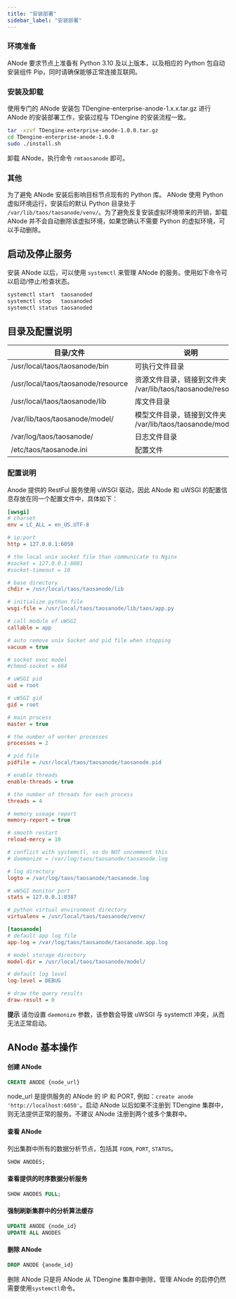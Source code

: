 ```yaml
---
title: "安装部署"
sidebar_label: "安装部署"
---
```


### 环境准备
ANode 要求节点上准备有 Python 3.10 及以上版本，以及相应的 Python 包自动安装组件 Pip，同时请确保能够正常连接互联网。

### 安装及卸载
使用专门的 ANode 安装包 TDengine-enterprise-anode-1.x.x.tar.gz 进行 ANode 的安装部署工作，安装过程与 TDengine 的安装流程一致。

```bash
tar -xzvf TDengine-enterprise-anode-1.0.0.tar.gz
cd TDengine-enterprise-anode-1.0.0
sudo ./install.sh
```

卸载 ANode，执行命令 `rmtaosanode` 即可。

### 其他
为了避免 ANode 安装后影响目标节点现有的 Python 库。 ANode 使用 Python 虚拟环境运行，安装后的默认 Python 目录处于 `/var/lib/taos/taosanode/venv/`。为了避免反复安装虚拟环境带来的开销，卸载 ANode 并不会自动删除该虚拟环境，如果您确认不需要 Python 的虚拟环境，可以手动删除。

## 启动及停止服务
安装 ANode 以后，可以使用 `systemctl` 来管理 ANode 的服务。使用如下命令可以启动/停止/检查状态。

```bash
systemctl start  taosanoded
systemctl stop   taosanoded
systemctl status taosanoded
```

## 目录及配置说明
|目录/文件|说明|
|---------------|------|
|/usr/local/taos/taosanode/bin|可执行文件目录|
|/usr/local/taos/taosanode/resource|资源文件目录，链接到文件夹 /var/lib/taos/taosanode/resource/|
|/usr/local/taos/taosanode/lib|库文件目录|
|/var/lib/taos/taosanode/model/|模型文件目录，链接到文件夹 /var/lib/taos/taosanode/model|
|/var/log/taos/taosanode/|日志文件目录|
|/etc/taos/taosanode.ini|配置文件|

### 配置说明

Anode 提供的 RestFul 服务使用 uWSGI 驱动，因此 ANode 和 uWSGI 的配置信息存放在同一个配置文件中，具体如下：

```ini
[uwsgi]
# charset
env = LC_ALL = en_US.UTF-8

# ip:port
http = 127.0.0.1:6050

# the local unix socket file than communicate to Nginx
#socket = 127.0.0.1:8001
#socket-timeout = 10

# base directory
chdir = /usr/local/taos/taosanode/lib

# initialize python file
wsgi-file = /usr/local/taos/taosanode/lib/taos/app.py

# call module of uWSGI
callable = app

# auto remove unix Socket and pid file when stopping
vacuum = true

# socket exec model
#chmod-socket = 664

# uWSGI pid
uid = root

# uWSGI gid
gid = root

# main process
master = true

# the number of worker processes
processes = 2

# pid file
pidfile = /usr/local/taos/taosanode/taosanode.pid

# enable threads
enable-threads = true

# the number of threads for each process
threads = 4

# memory useage report
memory-report = true

# smooth restart
reload-mercy = 10

# conflict with systemctl, so do NOT uncomment this
# daemonize = /var/log/taos/taosanode/taosanode.log

# log directory
logto = /var/log/taos/taosanode/taosanode.log

# wWSGI monitor port
stats = 127.0.0.1:8387

# python virtual environment directory
virtualenv = /usr/local/taos/taosanode/venv/

[taosanode]
# default app log file
app-log = /var/log/taos/taosanode/taosanode.app.log

# model storage directory
model-dir = /usr/local/taos/taosanode/model/

# default log level
log-level = DEBUG

# draw the query results
draw-result = 0
```

**提示**
请勿设置 `daemonize` 参数，该参数会导致 uWSGI 与 systemctl 冲突，从而无法正常启动。



## ANode 基本操作
#### 创建 ANode
```sql 
CREATE ANODE {node_url}
```
node_url 是提供服务的 ANode 的 IP 和 PORT, 例如：`create anode 'http://localhost:6050'`。启动 ANode 以后如果不注册到 TDengine 集群中，则无法提供正常的服务。不建议 ANode 注册到两个或多个集群中。

#### 查看 ANode
列出集群中所有的数据分析节点，包括其 `FQDN`, `PORT`, `STATUS`。
```sql
SHOW ANODES;
```

#### 查看提供的时序数据分析服务

```SQL
SHOW ANODES FULL;
```

#### 强制刷新集群中的分析算法缓存
```SQL
UPDATE ANODE {node_id}
UPDATE ALL ANODES
```

#### 删除 ANode
```sql
DROP ANODE {anode_id}
```
删除 ANode 只是将 ANode 从 TDengine 集群中删除，管理 ANode 的启停仍然需要使用`systemctl`命令。
